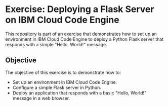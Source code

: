 # Exercise: Deploying a Flask Server on IBM Cloud Code Engine

This repository is part of an exercise that demonstrates how to set up an environment in IBM Cloud Code Engine to deploy a Python Flask server that responds with a simple "Hello, World!" message.

## Objective

The objective of this exercise is to demonstrate how to:
- Set up an environment in IBM Cloud Code Engine.
- Configure a simple Flask server in Python.
- Deploy an application that responds with a basic "Hello, World!" message in a web browser.

